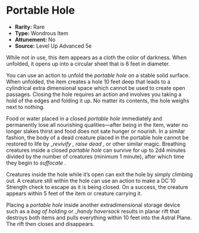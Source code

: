 # Portable Hole

- **Rarity:** Rare
- **Type:** Wondrous Item
- **Attunement:** No
- **Source:** Level Up Advanced 5e

While not in use, this item appears as a cloth the color of darkness. When unfolded, it opens up into a circular sheet that is 6 feet in diameter. 

You can use an action to unfold the _portable hole_ on a stable solid surface. When unfolded, the item creates a hole 10 feet deep that leads to a cylindrical extra dimensional space which cannot be used to create open passages. Closing the hole requires an action and involves you taking a hold of the edges and folding it up. No matter its contents, the hole weighs next to nothing. 

Food or water placed in a closed _portable hole_ immediately and permanently lose all nourishing qualities—after being in the item, water no longer slakes thirst and food does not sate hunger or nourish. In a similar fashion, the body of a dead creature placed in the portable hole cannot be restored to life by __revivify , raise dead_ , or other similar magic. Breathing creatures inside a closed _portable hole_ can survive for up to 2d4 minutes divided by the number of creatures (minimum 1 minute), after which time they begin to _suffocate_ .

Creatures inside the hole while it’s open can exit the hole by simply climbing out. A creature still within the hole can use an action to make a DC 10 Strength check to escape as it is being closed. On a success, the creature appears within 5 feet of the item or creature carrying it.

Placing a _portable hole_ inside another extradimensional storage device such as a _bag of holding_ or __handy haversack_  results in planar rift that destroys both items and pulls everything within 10 feet into the Astral Plane. The rift then closes and disappears.
